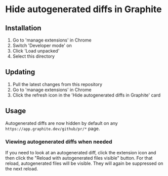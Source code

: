 # Hide autogenerated diffs in Graphite

## Installation

1. Go to 'manage extensions' in Chrome
2. Switch 'Developer mode' on
3. Click 'Load unpacked'
4. Select this directory

## Updating

1. Pull the latest changes from this repository
2. Go to 'manage extensions' in Chrome
3. Click the refresh icon in the 'Hide autogenerated diffs in Graphite' card

## Usage

Autogenerated diffs are now hidden by default on any `https://app.graphite.dev/github/pr/*` page.

### Viewing autogenerated diffs when needed

If you need to look at an autogenerated diff, click the extension icon and then click the "Reload
with autogenerated files visible" button. For that reload, autogenerated files will be visible.
They will again be suppressed on the next reload.
